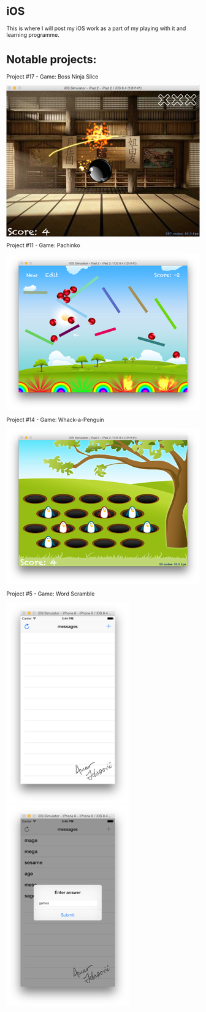 # iOS

This is where I will post my iOS work as a part of my playing with it and learning programme.

# Notable projects:

Project #17 - Game: Boss Ninja Slice

<img src="/Project17/Project17/Content/screen.png" align="middle"> 


Project #11 - Game: Pachinko

![project11](/Project11/Project11/screen.png)


Project #14 - Game: Whack-a-Penguin

![project14](/Project14/Project14/Content/screen.png)


Project #5 - Game: Word Scramble

<img src="/Project5/Project5/screen1.png" width="320"> <img src="/Project5/Project5/screen2.png" width="320"> 
